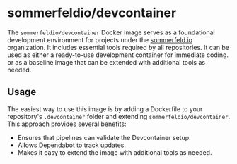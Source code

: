 # sommerfeldio/devcontainer

The `sommerfeldio/devcontainer` Docker image serves as a foundational development environment for projects under the [sommerfeld.io](https://github.com/sommerfeld-io) organization. It includes essential tools required by all repositories. It can be used as either a ready-to-use development container for immediate coding. or as a baseline image that can be extended with additional tools as needed.

## Usage

The easiest way to use this image is by adding a Dockerfile to your repository's `.devcontainer` folder and extending `sommerfeldio/devcontainer`. This approach provides several benefits:

- Ensures that pipelines can validate the Devcontainer setup.
- Allows Dependabot to track updates.
- Makes it easy to extend the image with additional tools as needed.
